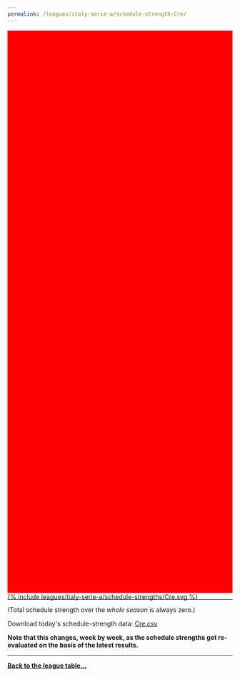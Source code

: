 ```yaml
---
permalink: /leagues/italy-serie-a/schedule-strength-Cre/
---
```


<style>
.svg-wrap {
    background-color:red;
    height:0;
    padding-top:250%; /* 350px/550px */
    position: relative;
}

svg {
    background-color: white;
    height: 100%;
    display:block;
    width: 100%;
    position: absolute;
    top:0;
    left:0;
}
</style>


<div class="svg-wrap">
{% include leagues/italy-serie-a/schedule-strengths/Cre.svg %}
</div>

-----

(Total schedule strength over the *whole season* is always zero.)


Download today's schedule-strength data: [Cre.csv](/assets/leagues/italy-serie-a/2025/schedule-strengths/Cre.csv)

**Note that this changes, week by week, as the schedule strengths get re-evaluated on the
basis of the latest results.**

-----

[**Back to the league table...**](/leagues/italy-serie-a)


